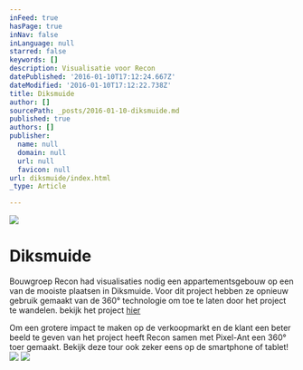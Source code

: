 ```yaml
---
inFeed: true
hasPage: true
inNav: false
inLanguage: null
starred: false
keywords: []
description: Visualisatie voor Recon
datePublished: '2016-01-10T17:12:24.667Z'
dateModified: '2016-01-10T17:12:22.738Z'
title: Diksmuide
author: []
sourcePath: _posts/2016-01-10-diksmuide.md
published: true
authors: []
publisher:
  name: null
  domain: null
  url: null
  favicon: null
url: diksmuide/index.html
_type: Article

---
```

![](https://s3-us-west-2.amazonaws.com/the-grid-img/p/6ede26218c5c0f0d9e956708cc8e6e20102b1a6d.jpg)

# Diksmuide

Bouwgroep Recon had visualisaties nodig een appartementsgebouw op een van de mooiste plaatsen in  Diksmuide. Voor dit project hebben ze opnieuw gebruik gemaakt van de 360° technologie om toe te laten door het project te wandelen. bekijk het project [hier][0]

Om een grotere impact te maken op de verkoopmarkt en de klant een beter beeld te geven van het project heeft Recon samen met Pixel-Ant een 360° toer gemaakt. Bekijk deze tour ook zeker eens op de smartphone of tablet!
![](https://the-grid-user-content.s3-us-west-2.amazonaws.com/f5294ca2-2d2e-4a85-b859-fe3cb814f93a.jpg)
![](https://the-grid-user-content.s3-us-west-2.amazonaws.com/bb16fa3f-3907-40ae-bb8a-bd82261fdb71.jpg)

[0]: http://www.reconbouw.be/nl/nieuwbouw-te-koop/beerst-blote/68